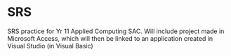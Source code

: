 # SRS
SRS practice for Yr 11 Applied Computing SAC.
Will include project made in Microsoft Access, which will then be linked to an application created in Visual Studio (in Visual Basic)
